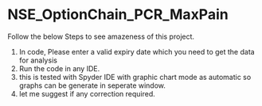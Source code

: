 # NSE_OptionChain_PCR_MaxPain
Follow the below Steps to see amazeness of this project.
1. In code, Please enter a valid expiry date which you need to get the data for analysis
2. Run the code in any IDE.
3. this is tested with Spyder IDE with graphic chart mode as automatic so  graphs can be generate in seperate window.
4. let me suggest if any correction required.
  
